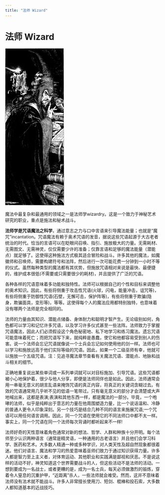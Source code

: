 ```yaml
---
title: "法师 Wizard"
---
```

# 法师 Wizard

![image-20240708101956467](./assets/image-20240708101956467.webp)

魔法中最复杂和最通用的领域之一是法师学wizardry。这是一个致力于神秘艺术研究的职业，重点是施法和秘术战斗。

**法师学是咒语魔法之科学**，通过意志之力与口中言语来引导魔法能量；也就是“魔咒”incantation。咒语魔法有赖于奥术咒语的发音，据说这些咒语起源于大古老者统治的时代。恰当的言语可以在眨眼间召唤、指引、施放极大的力量。无需耗材、无需图文、无需神灵，仅仅需要少许的准备；仅靠言语和足够的魔法能量（潜能点）就足够了。这使得这种施法方式极其适合冒险和战斗。许多其他的魔法，如魔徽师和召唤师，需要构建符号和法阵，然后进行一次可能花费一分钟到一小时不等的仪式。虽然每种类型的魔法都有其优势，但施放咒语相对来说是最快、最便捷的，维护成本很低(不需要或只需要很少的耗材)，并且提供了广泛的咒语。

各种各样的咒语意味着多功能和独特性。法师可以根据自己的个性和目标来调整他的奥术知识。因此，有些将侧重于攻击性咒语(火球，闪电，能量冲击，诅咒等)，有些将侧重于防御性咒语(石壁，无懈可击，保护阵等)，有些将侧重于欺骗(隐身，欺骗面具，变形等)，等等。这使得每个人的魔法应用都特别独特，也意味着没有哪两个法师是完全相同的。

法师的力量由其知识、潜能点储备、身体耐力和聪明才智产生。无论级别如何，角色都可以学习和记忆许多咒语，以及学习许多仪式甚至一些法阵。法师致力于掌握咒语魔法，因此人们必须假设这个角色秘密地、私下地学习和练习魔法。遗忘咒语可能意味着死亡；而把咒语写下来，就纯粹是愚蠢，使它和他都容易受到别人的伤害。说一个法师会忘记咒语就像说一个士兵会忘记如何使用他的剑一样。法师也可以学习和施放远高于他们实际等级的咒语。因此，如果一个二级巫师有幸，他就可以施放一个五级咒语。注：见追寻魔法章节查看有关魔法咒语、潜能点、地脉和战斗相关的细节。

正确地重复说出某些单词或一系列单词就可以对目标施加、引导咒语。这些咒语都被小心地保护着，很少与他人分享，即便是法师同伴也是如此。因此，法师通常会用一串毫无意义的胡言乱语来掩饰咒语的真正内容，将真正的关键词含糊过去。有效的咒语通常用几乎听不见的低语一笔带过。只有毫无意义的部分才会清楚或大声地喊出来，这都是表演;表演和其他东西一样，都是魔法的一部分。毕竟，一个咆哮的法师，似乎是纯粹出于意志的力量在他周围塑造力量，比一个说话温和、冷静的普通人更令人印象深刻。另一个技巧是结合几种不同的语言来施展咒语;一个咒语可以用任何语言调用。因此，同一个咒语在使用它的不同法师口中都不太一样。事实上，同一个咒语在同一个法师每次背诵时都听起来不一样!

法师好奇的天性意味着角色通常对新的想法、哲学、人群和种族十分开明。每个法师至少认识两种语言（通常是精灵语，一种通用的古老语言）并且他们会学习科学、医药和艺术。大多数人精通一种或多种学识，对人类天性及超自然现象都很着迷。他们对语言、魔法和学习的热爱意味着巫师们致力于通过知识获得力量。许多人都是智力至上主义者，对体育运动、其他职业和实践满是鄙视和厌恶。不是说这样的活动不好，神灵知道这个世界需要战斗的人，但这些活动不是法师的活动。一想到要成为一名战士，或者更糟的是，成为一名士兵，每天必须做激烈的锻炼，穿着令人窒息的沉重护甲，“近距离”杀人，一些法师就会难受。然而，这并不意味着法师没有法术就不能战斗。许多人非常擅长使用刀、短剑、棍棒和投石索，大多数人都知道基本的近战技巧。
